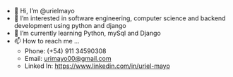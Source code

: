 - 👋 Hi, I’m @urielmayo
- 👀 I’m interested in software engineering, computer science and backend development using python and django
- 🌱 I’m currently learning Python, mySql and Django
- 📫 How to reach me ...
  - Phone: (+54) 911 34590308
  - Email: urimayo00@gmail.com
  - Linked In: https://www.linkedin.com/in/uriel-mayo
<!---
urielmayo/urielmayo is a ✨ special ✨ repository because its `README.md` (this file) appears on your GitHub profile.
You can click the Preview link to take a look at your changes.
--->
